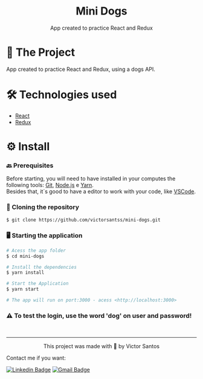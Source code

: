 <h1 align="center">Mini Dogs</h1>

<p align="center">App created to practice React and Redux</p>

<h1 align="left">🎯 The Project </h1>

<p> App created to practice React and Redux, using a dogs API.</p>

<h1 align="left">🛠️ Technologies used </h1>

- [React](https://reactjs.org/)
- [Redux](https://redux.js.org/)

<h1 align="left">⚙️ Install </h1>

### 🔙 Prerequisites

Before starting, you will need to have installed in your computes the following tools:
[Git](https://git-scm.com), [Node.js](https://nodejs.org/en/) e [Yarn](https://yarnpkg.com/). </br>
Besides that, it´s good to have a editor to work with your code, like [VSCode](https://code.visualstudio.com/).

### 🔽 Cloning the repository
```bash
$ git clone https://github.com/victorsantss/mini-dogs.git
```

### 🖥️ Starting the application

```bash
# Acess the app folder
$ cd mini-dogs

# Install the dependencies
$ yarn install

# Start the Application
$ yarn start

# The app will run on port:3000 - acess <http://localhost:3000>
```

### ⚠️ To test the login, use the word 'dog' on user and password!

<br />

<hr />

<p align="center">This project was made with 💙 by Victor Santos</p>

Contact me if you want: 

[![Linkedin Badge](https://img.shields.io/badge/-Victor%20Santos-blue?style=flat-square&logo=Linkedin&logoColor=white&link=https://www.linkedin.com/in/victor-santss/)](https://www.linkedin.com/in/victor-santss/)
[![Gmail Badge](https://img.shields.io/badge/-victords895@gmail.com-D14836?style=flat-square&logo=Gmail&logoColor=white&link=mailto:victords895@gmail.com)](mailto:victords895@gmail.com)
